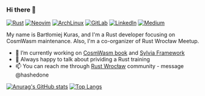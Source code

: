 ### Hi there 👋

[![Rust](https://img.shields.io/badge/Rust-black?style=for-the-badge&logo=rust&logoColor=#E57324)](https://www.rust-lang.org/)
[![Neovim](https://img.shields.io/badge/NeoVim-%2357A143.svg?&style=for-the-badge&logo=neovim&logoColor=white)](https://neovim.io/)
[![ArchLinux](https://img.shields.io/badge/Arch_Linux-1793D1?style=for-the-badge&logo=arch-linux&logoColor=white)](https://archlinux.org/)
[![GitLab](https://img.shields.io/badge/GitLab-330F63?style=for-the-badge&logo=gitlab&logoColor=white)](https://gitlab.com/hashedone)
[![LinkedIn](https://img.shields.io/badge/LinkedIn-0077B5?style=for-the-badge&logo=linkedin&logoColor=white)](https://www.linkedin.com/in/bart%C5%82omiej-kuras-94322ab0/)
[![Medium](https://img.shields.io/badge/Medium-12100E?style=for-the-badge&logo=medium&logoColor=white)](https://medium.com/@bart.k)

My name is Bartłomiej Kuras, and I'm a Rust developer focusing on CosmWasm maintenance.
Also, I'm a co-organizer of Rust Wrocław Meetup.

- 🔭 I’m currently working on [CosmWasm book](https://github.com/CosmWasm/book) and [Sylvia Framework](https://github.com/CosmWasm/sylvia)
- 💬 Always happy to talk about prividing a Rust training
- 📫 You can reach me through [Rust Wrocław](https://www.rust-wroclaw.pl/) community - message @hashedone

[![Anurag's GitHub stats](https://github-readme-stats.vercel.app/api?username=hashedone&count_private=true&show_icons=true&theme=darcula)](https://github.com/anuraghazra/github-readme-stats)
[![Top Langs](https://github-readme-stats.vercel.app/api/top-langs/?username=hashedone&layout=compact&theme=darcula)](https://github.com/anuraghazra/github-readme-stats)
